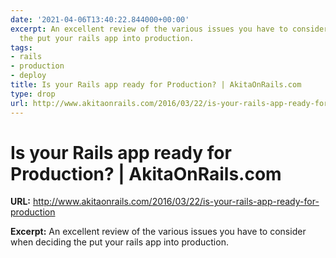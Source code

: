 ```yaml
---
date: '2021-04-06T13:40:22.844000+00:00'
excerpt: An excellent review of the various issues you have to consider when deciding
  the put your rails app into production.
tags:
- rails
- production
- deploy
title: Is your Rails app ready for Production? | AkitaOnRails.com
type: drop
url: http://www.akitaonrails.com/2016/03/22/is-your-rails-app-ready-for-production
---
```


# Is your Rails app ready for Production? | AkitaOnRails.com

**URL:** http://www.akitaonrails.com/2016/03/22/is-your-rails-app-ready-for-production

**Excerpt:** An excellent review of the various issues you have to consider when deciding the put your rails app into production.
